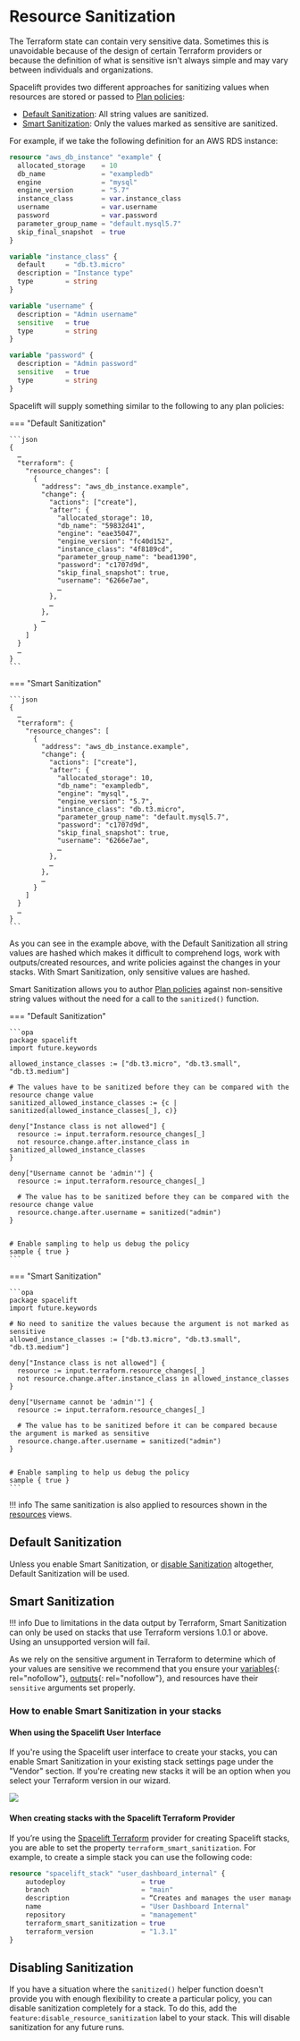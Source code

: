 # Resource Sanitization

The Terraform state can contain very sensitive data. Sometimes this is unavoidable because of the design of certain Terraform providers or because the definition of what is sensitive isn't always simple and may vary between individuals and organizations.

Spacelift provides two different approaches for sanitizing values when resources are stored or passed to [Plan policies](../../concepts/policy/terraform-plan-policy.md):

- [Default Sanitization](#default-sanitization): All string values are sanitized.
- [Smart Sanitization](#smart-sanitization): Only the values marked as sensitive are sanitized.

For example, if we take the following definition for an AWS RDS instance:

```terraform
resource "aws_db_instance" "example" {
  allocated_storage    = 10
  db_name              = "exampledb"
  engine               = "mysql"
  engine_version       = "5.7"
  instance_class       = var.instance_class
  username             = var.username
  password             = var.password
  parameter_group_name = "default.mysql5.7"
  skip_final_snapshot  = true
}

variable "instance_class" {
  default     = "db.t3.micro"
  description = "Instance type"
  type        = string
}

variable "username" {
  description = "Admin username"
  sensitive   = true
  type        = string
}

variable "password" {
  description = "Admin password"
  sensitive   = true
  type        = string
}
```

Spacelift will supply something similar to the following to any plan policies:

=== "Default Sanitization"

    ```json
    {
      …
      "terraform": {
        "resource_changes": [
          {
            "address": "aws_db_instance.example",
            "change": {
              "actions": ["create"],
              "after": {
                "allocated_storage": 10,
                "db_name": "59832d41",
                "engine": "eae35047",
                "engine_version": "fc40d152",
                "instance_class": "4f8189cd",
                "parameter_group_name": "bead1390",
                "password": "c1707d9d",
                "skip_final_snapshot": true,
                "username": "6266e7ae",
                …
              },
              …
            },
            …
          }
        ]
      }
      …
    }
    ```

=== "Smart Sanitization"

    ```json
    {
      …
      "terraform": {
        "resource_changes": [
          {
            "address": "aws_db_instance.example",
            "change": {
              "actions": ["create"],
              "after": {
                "allocated_storage": 10,
                "db_name": "exampledb",
                "engine": "mysql",
                "engine_version": "5.7",
                "instance_class": "db.t3.micro",
                "parameter_group_name": "default.mysql5.7",
                "password": "c1707d9d",
                "skip_final_snapshot": true,
                "username": "6266e7ae",
                …
              },
              …
            },
            …
          }
        ]
      }
      …
    }
    ```

As you can see in the example above, with the Default Sanitization all string values are hashed which makes it difficult to comprehend logs, work with outputs/created resources, and write policies against the changes in your stacks. With Smart Sanitization, only sensitive values are hashed.

Smart Sanitization allows you to author [Plan policies](../../concepts/policy/terraform-plan-policy.md) against non-sensitive string values without the need for a call to the `sanitized()` function.

=== "Default Sanitization"

    ```opa
    package spacelift
    import future.keywords

    allowed_instance_classes := ["db.t3.micro", "db.t3.small", "db.t3.medium"]

    # The values have to be sanitized before they can be compared with the resource change value
    sanitized_allowed_instance_classes := {c | sanitized(allowed_instance_classes[_], c)}

    deny["Instance class is not allowed"] {
      resource := input.terraform.resource_changes[_]
      not resource.change.after.instance_class in sanitized_allowed_instance_classes
    }

    deny["Username cannot be 'admin'"] {
      resource := input.terraform.resource_changes[_]

      # The value has to be sanitized before they can be compared with the resource change value
      resource.change.after.username = sanitized("admin")
    }


    # Enable sampling to help us debug the policy
    sample { true }
    ```

=== "Smart Sanitization"

    ```opa
    package spacelift
    import future.keywords

    # No need to sanitize the values because the argument is not marked as sensitive
    allowed_instance_classes := ["db.t3.micro", "db.t3.small", "db.t3.medium"]

    deny["Instance class is not allowed"] {
      resource := input.terraform.resource_changes[_]
      not resource.change.after.instance_class in allowed_instance_classes
    }

    deny["Username cannot be 'admin'"] {
      resource := input.terraform.resource_changes[_]

      # The value has to be sanitized before it can be compared because the argument is marked as sensitive
      resource.change.after.username = sanitized("admin")
    }


    # Enable sampling to help us debug the policy
    sample { true }
    ```

!!! info
    The same sanitization is also applied to resources shown in the [resources](../../concepts/resources/README.md) views.

## Default Sanitization

Unless you enable Smart Sanitization, or [disable Sanitization](#disabling-sanitization) altogether, Default Sanitization will be used.

## Smart Sanitization

!!! info
    Due to limitations in the data output by Terraform, Smart Sanitization can only be used on stacks that use Terraform versions 1.0.1 or above. Using an unsupported version will fail.

As we rely on the sensitive argument in Terraform to determine which of your values are sensitive we recommend that you ensure your [variables](https://www.terraform.io/language/values/variables#suppressing-values-in-cli-output){: rel="nofollow"}, [outputs](https://www.terraform.io/language/values/outputs#sensitive-suppressing-values-in-cli-output){: rel="nofollow"}, and resources have their `sensitive` arguments set properly.

### How to enable Smart Sanitization in your stacks

#### When using the Spacelift User Interface

If you're using the Spacelift user interface to create your stacks, you can enable Smart Sanitization in your existing stack settings page under the "Vendor" section. If you're creating new stacks it will be an option when you select your Terraform version in our wizard.

![](../../assets/screenshots/stack/settings/stack-vendor_smart-sanitization.png)

#### When creating stacks with the Spacelift Terraform Provider

If you’re using the [Spacelift Terraform](../../vendors/terraform/terraform-provider.md) provider for creating Spacelift stacks, you are able to set the property `terraform_smart_sanitization`. For example, to create a simple stack you can use the following code:

```terraform
resource "spacelift_stack" "user_dashboard_internal" {
    autodeploy                   = true
    branch                       = "main"
    description                  = “Creates and manages the user management internal dashboard"
    name                         = "User Dashboard Internal"
    repository                   = "management"
    terraform_smart_sanitization = true
    terraform_version            = "1.3.1"
}
```

## Disabling Sanitization

If you have a situation where the `sanitized()` helper function doesn't provide you with enough flexibility to create a particular policy, you can disable sanitization completely for a stack. To do this, add the `feature:disable_resource_sanitization` label to your stack. This will disable sanitization for any future runs.
